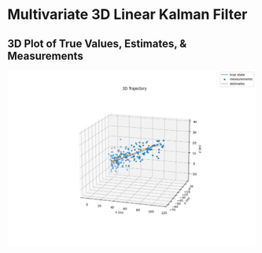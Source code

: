 # Multivariate 3D Linear Kalman Filter
## 3D Plot of True Values, Estimates, & Measurements
![alt text][logo]

[logo]: https://github.com/pranavathreya/kalman-filter-py/blob/main/3d_traj.png "3D Trajectory Plot"
